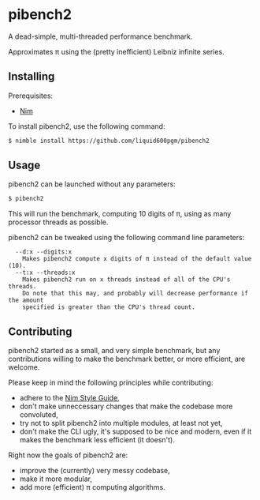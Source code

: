# pibench2

A dead-simple, multi-threaded performance benchmark.

Approximates π using the (pretty inefficient) Leibniz infinite series.

## Installing

Prerequisites:
 - [Nim](http://nim-lang.org/)

To install pibench2, use the following command:
```sh
$ nimble install https://github.com/liquid600pgm/pibench2
```

## Usage

pibench2 can be launched without any parameters:
```sh
$ pibench2
```
This will run the benchmark, computing 10 digits of π, using as many processor
threads as possible.

pibench2 can be tweaked using the following command line parameters:
```
  --d:x --digits:x
    Makes pibench2 compute x digits of π instead of the default value (10).
  --t:x --threads:x
    Makes pibench2 run on x threads instead of all of the CPU's threads.
    Do note that this may, and probably will decrease performance if the amount
    specified is greater than the CPU's thread count.
```

## Contributing

pibench2 started as a small, and very simple benchmark, but any contributions
willing to make the benchmark better, or more efficient, are welcome.

Please keep in mind the following principles while contributing:
 - adhere to the [Nim Style Guide](https://nim-lang.org/docs/nep1.html),
 - don't make unneccessary changes that make the codebase more convoluted,
 - try not to split pibench2 into multiple modules, at least not yet,
 - don't make the CLI ugly, it's supposed to be nice and modern, even if it
   makes the benchmark less efficient (it doesn't).

Right now the goals of pibench2 are:
 - improve the (currently) very messy codebase,
 - make it more modular,
 - add more (efficient) π computing algorithms.
